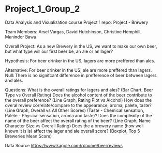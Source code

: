 # Project_1_Group_2
Data Analysis and Visualization course Project 1 repo. 
Project - Brewery

Team Members: Arsel Vargas, David Hutchinson, Christine Hemphill, Maninder Bawa

Overall Project:
As a new Brewery in the US, we want to make our own beer, but what type will our first beer be, an ale or an lager?

Hypothesis:
For beer drinker in the US, lagers are more preffered than ales.  

Alternative:
For beer drinker in the US, ale are more preffered than lagers.
Null:
There is no signifcant difference in prefference of beer between lagers and ales.  


Questions:
What is the overall ratings for lagers and ales? (Bar Chart, Beer Type vs Overall Rating)
Does the alcohol content of the beer contribute to the overall preference? (Line Graph, Rating Plot vs Alcohol)
How does the overal review correlate/compare to the appearance, aroma, palete, taste?  (Line Graph, Overall vs All Other Scores)
(Taste - Chemical sensation, Palete - Physical sensation, aroma and taste)?
Does the complexity of the name of the beer affect the overall rating of the beer? (Line Graph, Name Character Size vs Overall Rating)
Does the a brewery name (how well known it is is) affect the lager and ale overall score?  (Boxplot, Top 5 Breweries Mean Score)

Data Source
https://www.kaggle.com/rdoume/beerreviews

